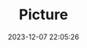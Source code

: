 ---
weight: 1
images:
- /images/edited/51.jpeg
title: Picture
date: 2023-12-07 22:05:26
tags: [luminar neo,work]
---